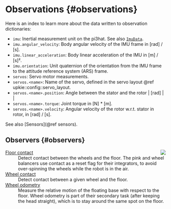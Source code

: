 # Observations {#observations}

Here is an index to learn more about the data written to observation dictionaries:

- `imu`: Inertial measurement unit on the pi3hat. See also [`ImuData`](https://upkie.github.io/vulp/structvulp_1_1actuation_1_1ImuData.html).
- `imu.angular_velocity`: Body angular velocity of the IMU frame in [rad] / [s].
- `imu.linear_acceleration`: Body linear acceleration of the IMU in [m] / [s]².
- `imu.orientation`: Unit quaternion of the orientation from the IMU frame to the attitude reference system (ARS) frame.
- `servos`: Servo motor measurements.
- `servos.<name>`: Name of the servo, defined in the servo layout @ref upkie::config::servo_layout.
- `servos.<name>.position`: Angle between the stator and the rotor | [rad] | |
- `servos.<name>.torque`: Joint torque in [N] * [m].
- `servos.<name>.velocity`: Angular velocity of the rotor w.r.t. stator in rotor, in [rad] / [s].

See also [Sensors](@ref sensors).

## Observers {#observers}

<img src="https://upkie.github.io/upkie/observers.png" align="right">

<dl>
  <dt><a href="https://upkie.github.io/upkie/classupkie_1_1observers_1_1FloorContact.html#details">Floor contact</a></dt>
  <dd>Detect contact between the wheels and the floor. The pink and wheel balancers use contact as a reset flag for their integrators, to avoid over-spinning the wheels while the robot is in the air.</dd>

  <dt><a href="https://upkie.github.io/upkie/classupkie_1_1observers_1_1WheelContact.html#details">Wheel contact</a></dt>
  <dd>Detect contact between a given wheel and the floor.</dd>

  <dt><a href="https://upkie.github.io/upkie/classupkie_1_1observers_1_1WheelOdometry.html#details">Wheel odometry</a></dt>
  <dd>Measure the relative motion of the floating base with respect to the floor. Wheel odometry is part of their secondary task (after keeping the head straight), which is to stay around the same spot on the floor.</dd>
</dl>

